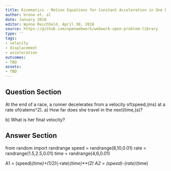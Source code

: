 ```yaml
---
title: Kinematics - Motion Equations for Constant Acceleration in One Dimension
author: Urone et. al
date: January 2018
editor: Wynne Reichheld, April 30, 2018
source: https://github.com/openwebwork/webwork-open-problem-library
type: ''
tags:
- velocity
- displacement
- acceleration
outcomes:
- TBD
assets:
- TBD
---
```


## Question Section 

At the end of a race, a runner decelerates from a velocity of(speed,(ms) at a rate of(ratems^2).
a) How far does she travel in the next(time,(s)?
 
b) What is her final velocity? 
 

## Answer Section

from random import randrange
speed = randrange(8,10,0.01)
rate = randrange(1.5,2.5,0.01)
time = randrange(4,6,0.01)

A1 = (speed)*(time)+(1/2)*(-rate)*(time)**(2)
A2 = (speed)-(rate)*(time)